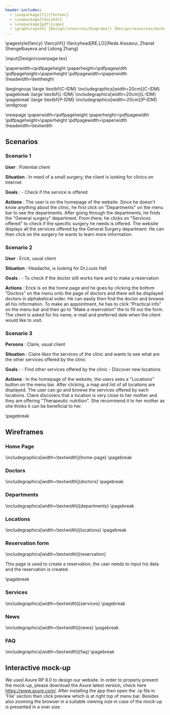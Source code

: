 ```yaml
---
header-includes:
  - \usepackage[T1]{fontenc}
  - \usepackage{fancyhdr}
  - \usepackage{pdflscape}
  - \graphicspath{ {Design/resources/diagrams/} {Design/resources/mockups/} }
---
```

\pagestyle{fancy}
\fancyhf{}
\fancyhead[RE,LO]{Reda Aissaoui, Zhanat Shengelbayeva and Lidong Zhang}

\input{Design/coverpage.tex}

\paperwidth=\pdfpageheight
\paperheight=\pdfpagewidth
\pdfpageheight=\paperheight
\pdfpagewidth=\paperwidth
\headwidth=\textheight

\begingroup
\large \textbf{C-IDM}
\includegraphics[width=20cm]{C-IDM}
\pagebreak
\large \textbf{L-IDM}
\includegraphics[width=20cm]{L-IDM}
\pagebreak
\large \textbf{P-IDM}
\includegraphics[width=20cm]{P-IDM}
\endgroup

\newpage
\paperwidth=\pdfpageheight
\paperheight=\pdfpagewidth
\pdfpageheight=\paperheight
\pdfpagewidth=\paperwidth
\headwidth=\textwidth

## Scenarios

### Scenario 1

**User** : Potential client

**Situation** : In need of a small surgery, the client is looking for clinics on Internet

**Goals** :
          - Check if the service is offered

**Actions** :  The user is on the homepage of the website. Since he doesn't know anything about the clinic, he first click on "Departments" on the menu bar to see the departments. After going through the departments, he finds the "General surgery" department. From there, he clicks on "Services offered" to check if the specific surgery he needs is offered. The website displays all the services offered by the General Surgery department. He can then click on the surgery he wants to learn more information.

### Scenario 2

**User** : Erick, usual client

**Situation** : Headache, is looking for Dr.Louis Hall

**Goals** :
            - To check if the doctor still works here and to make a reservation

**Actions** : Erick is on the home page and he goes by clicking the bottom “Doctors” on the menu onto the page of doctors and there will be displayed doctors in alphabetical order. He can easily then find the doctor and browse all his information. To make an appointment, he has to click “Practical info” on the menu bar and then go to “Make a reservation” the to fill out the form. The client is asked for his name, e-mail and preferred date when the client would like to visit.

### Scenario 3  

**Persona** : Claire, usual client

**Situation** : Claire likes the services of the clinic and wants to see what are the other services offered by the clinic

**Goals** :
            - Find other services offered by the clinic
            - Discover new locations

**Actions** : In the homepage of the website, the users sees a "Locations" button on the menu bar. After clicking, a map and list of all locations are displayed. The user can go and browse the services offered by each locations. Claire discovers that a location is very close to her mother and they are offering "Therapeutic nutrition". She recommend it to her mother as she thinks it can be beneficial to her.

\pagebreak

## Wireframes
### Home Page
\includegraphics[width=\textwidth]{home-page}
\pagebreak

### Doctors
\includegraphics[width=\textwidth]{doctors}
\pagebreak

### Departments
\includegraphics[width=\textwidth]{departments}
\pagebreak

### Locations
\includegraphics[width=\textwidth]{locations}
\pagebreak

### Reservation form
\includegraphics[width=\textwidth]{reservation}

This page is used to create a reservation, the user needs to input his data and the reservation is created.

\pagebreak

### Services
\includegraphics[width=\textwidth]{services}
\pagebreak

### News
\includegraphics[width=\textwidth]{news}
\pagebreak

### FAQ
\includegraphics[width=\textwidth]{faq}
\pagebreak

## Interactive mock-up

We used Axure RP 8.0 to design our website. In order to properly present the mock-up, please download the Axure latest version, check here https://www.axure.com/. After installing the app then open the .rp file in 'File' section then click preview which is at right top of menu bar. Besides also zooming the browser in a suitable viewing size in case of the mock-up is presented in a over size.
  
